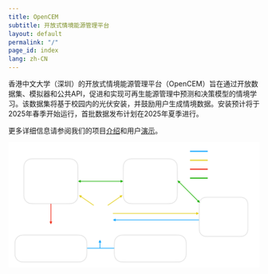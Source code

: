 ```yaml
---
title: OpenCEM
subtitle: 开放式情境能源管理平台
layout: default
permalink: "/"
page_id: index
lang: zh-CN
---
```


香港中文大学（深圳）的开放式情境能源管理平台（OpenCEM）旨在通过开放数据集、模拟器和公共API，促进和实现可再生能源管理中预测和决策模型的情境学习。该数据集将基于校园内的光伏安装，并鼓励用户生成情境数据。安装预计将于2025年春季开始运行，首批数据发布计划在2025年夏季进行。

更多详细信息请参阅我们的项目[介绍](/zh-CN/introduction.html)和用户[演示](/zh-CN/demo.html)。

<img src="/assets/images/OpenCEM.zh-CN.svg"
     alt="OpenCEM-overview"
     class="OpenCEM-overview"
     style="max-width: 100%; height: auto;">
